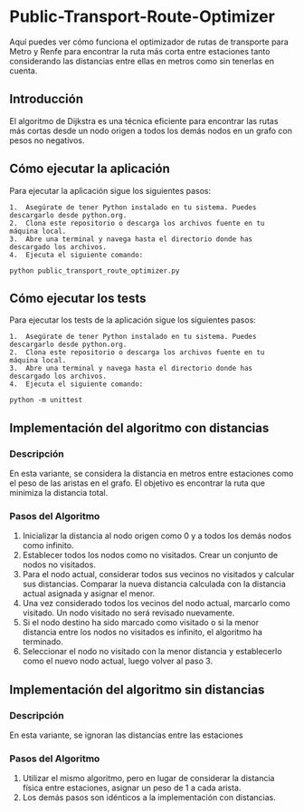 # Public-Transport-Route-Optimizer

Aquí puedes ver cómo funciona el optimizador de rutas de transporte para Metro y Renfe para encontrar la ruta más corta entre estaciones tanto considerando las distancias entre ellas en metros como sin tenerlas en cuenta.

## Introducción

El algoritmo de Dijkstra es una técnica eficiente para encontrar las rutas más cortas desde un nodo origen a todos los demás nodos en un grafo con pesos no negativos.

## Cómo ejecutar la aplicación
Para ejecutar la aplicación sigue los siguientes pasos:

	1.	Asegúrate de tener Python instalado en tu sistema. Puedes descargarlo desde python.org.
	2.	Clona este repositorio o descarga los archivos fuente en tu máquina local.
	3.	Abre una terminal y navega hasta el directorio donde has descargado los archivos.
	4.	Ejecuta el siguiente comando:
```console
python public_transport_route_optimizer.py
```

## Cómo ejecutar los tests
Para ejecutar los tests de la aplicación sigue los siguientes pasos:

	1.	Asegúrate de tener Python instalado en tu sistema. Puedes descargarlo desde python.org.
	2.	Clona este repositorio o descarga los archivos fuente en tu máquina local.
	3.	Abre una terminal y navega hasta el directorio donde has descargado los archivos.
	4.	Ejecuta el siguiente comando:
```console
python -m unittest
```

## Implementación del algoritmo con distancias

### Descripción

En esta variante, se considera la distancia en metros entre estaciones como el peso de las aristas en el grafo. El objetivo es encontrar la ruta que minimiza la distancia total.

### Pasos del Algoritmo

1. Inicializar la distancia al nodo origen como 0 y a todos los demás nodos como infinito.
2. Establecer todos los nodos como no visitados. Crear un conjunto de nodos no visitados.
3. Para el nodo actual, considerar todos sus vecinos no visitados y calcular sus distancias. Comparar la nueva distancia calculada con la distancia actual asignada y asignar el menor.
4. Una vez considerado todos los vecinos del nodo actual, marcarlo como visitado. Un nodo visitado no será revisado nuevamente.
5. Si el nodo destino ha sido marcado como visitado o si la menor distancia entre los nodos no visitados es infinito, el algoritmo ha terminado.
6. Seleccionar el nodo no visitado con la menor distancia y establecerlo como el nuevo nodo actual, luego volver al paso 3.

## Implementación del algoritmo sin distancias

### Descripción

En esta variante, se ignoran las distancias entre las estaciones

### Pasos del Algoritmo

1. Utilizar el mismo algoritmo, pero en lugar de considerar la distancia física entre estaciones, asignar un peso de 1 a cada arista.
2. Los demás pasos son idénticos a la implementación con distancias.